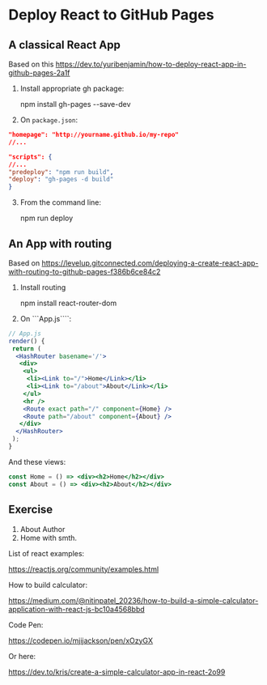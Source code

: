 # Deploy React to GitHub Pages

## A classical React App
Based on this https://dev.to/yuribenjamin/how-to-deploy-react-app-in-github-pages-2a1f

1. Install appropriate gh package:

    npm install gh-pages --save-dev

2. On ```package.json```:

```json
"homepage": "http://yourname.github.io/my-repo"
//...

"scripts": {
//...
"predeploy": "npm run build",
"deploy": "gh-pages -d build"
}
```

3. From the command line:

    npm run deploy

## An App with routing

Based on https://levelup.gitconnected.com/deploying-a-create-react-app-with-routing-to-github-pages-f386b6ce84c2

1. Install routing

    npm install react-router-dom

2. On ```App.js````:

```jsx
// App.js
render() {
 return (
  <HashRouter basename='/'>
   <div>
    <ul>
     <li><Link to="/">Home</Link></li>
     <li><Link to="/about">About</Link></li>
    </ul>
    <hr />
    <Route exact path="/" component={Home} />
    <Route path="/about" component={About} />
   </div>
  </HashRouter>
 );
}
```

And these views:

```jsx
const Home = () => <div><h2>Home</h2></div>
const About = () => <div><h2>About</h2></div>
```

## Exercise

1. About Author
2. Home with smth.

List of react examples:

https://reactjs.org/community/examples.html

How to build calculator:

https://medium.com/@nitinpatel_20236/how-to-build-a-simple-calculator-application-with-react-js-bc10a4568bbd

Code Pen:

https://codepen.io/mjijackson/pen/xOzyGX

Or here:

https://dev.to/kris/create-a-simple-calculator-app-in-react-2o99
